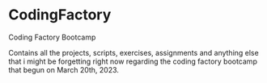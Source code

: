 # CodingFactory
Coding Factory Bootcamp

Contains all the projects, scripts, exercises, assignments and anything else that i might be forgetting right now regarding the coding factory bootcamp that begun on
March 20th, 2023.
